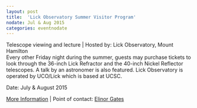 ```yaml
---
layout: post
title:  'Lick Observatory Summer Visitor Program'
nodate: Jul & Aug 2015
categories: eventnodate
---
```

<div class="event-type-host">Telescope viewing and lecture | Hosted by: Lick Observatory, Mount Hamilton</div>
Every other Friday night during the summer, guests may purchase tickets to look through the 36-inch Lick Refractor and the 40-inch Nickel Reflector telescopes. A talk by an astronomer is also featured. Lick Observatory is operated by UCO/Lick which is based at UCSC.

Date: July & August 2015

[More Information](http://www.ucolick.org/public/sumvispro.html) &#124; Point of contact: [Elinor Gates](mailto:egates@ucolick.org)